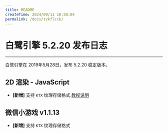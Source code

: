 ```yaml
---
title: README
createTime: 2024/09/11 10:50:04
permalink: /docs/tvkflcck/
---
```

# 白鹭引擎 5.2.20 发布日志

---

白鹭引擎在 2019年5月28日，发布 5.2.20 稳定版本。

## 2D 渲染 - JavaScript 
- **[新增]** 支持 `KTX` 纹理存储格式.[教程说明](../../bitmapTexture/ktx/README.md)

## 微信小游戏 v1.1.13
- **[新增]** 支持 `KTX` 纹理存储格式
